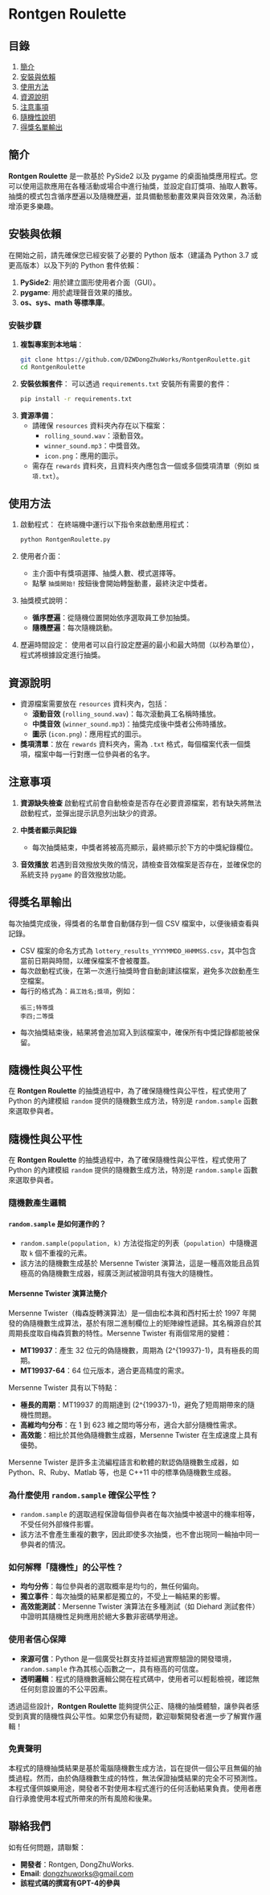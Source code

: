 # Rontgen Roulette

## 目錄
1. [簡介](#簡介)
2. [安裝與依賴](#安裝與依賴)
3. [使用方法](#使用方法)
4. [資源說明](#資源說明)
5. [注意事項](#注意事項)
6. [隨機性說明](#隨機性說明)
7. [得獎名單輸出](#得獎名單輸出)

## 簡介
**Rontgen Roulette** 是一款基於 PySide2 以及 pygame 的桌面抽獎應用程式。您可以使用這款應用在各種活動或場合中進行抽獎，並設定自訂獎項、抽取人數等。抽獎的模式包含循序歷遍以及隨機歷遍，並具備動態動畫效果與音效效果，為活動增添更多樂趣。

## 安裝與依賴

在開始之前，請先確保您已經安裝了必要的 Python 版本（建議為 Python 3.7 或更高版本）以及下列的 Python 套件依賴：

1. **PySide2**: 用於建立圖形使用者介面（GUI）。
2. **pygame**: 用於處理聲音效果的播放。
3. **os、sys、math 等標準庫**。

### 安裝步驟
1. **複製專案到本地端**：
   ```sh
   git clone https://github.com/DZWDongZhuWorks/RontgenRoulette.git
   cd RontgenRoulette
   ```
2. **安裝依賴套件**：
   可以透過 `requirements.txt` 安裝所有需要的套件：
   ```sh
   pip install -r requirements.txt
   ```
3. **資源準備**：
   - 請確保 `resources` 資料夾內存在以下檔案：
     - `rolling_sound.wav`：滾動音效。
     - `winner_sound.mp3`：中獎音效。
     - `icon.png`：應用的圖示。
   - 需存在 `rewards` 資料夾，且資料夾內應包含一個或多個獎項清單（例如 `獎項.txt`）。

## 使用方法
1. 啟動程式：
   在終端機中運行以下指令來啟動應用程式：
   ```sh
   python RontgenRoulette.py
   ```
2. 使用者介面：
   - 主介面中有獎項選擇、抽獎人數、模式選擇等。
   - 點擊 `抽獎開始!` 按鈕後會開始轉盤動畫，最終決定中獎者。

3. 抽獎模式說明：
   - **循序歷遍**：從隨機位置開始依序選取員工參加抽獎。
   - **隨機歷遍**：每次隨機跳動。

4. 歷遍時間設定：
   使用者可以自行設定歷遍的最小和最大時間（以秒為單位），程式將根據設定進行抽獎。

## 資源說明
- 資源檔案需要放在 `resources` 資料夾內，包括：
  - **滾動音效** (`rolling_sound.wav`)：每次滾動員工名稱時播放。
  - **中獎音效** (`winner_sound.mp3`)：抽獎完成後中獎者公佈時播放。
  - **圖示** (`icon.png`)：應用程式的圖示。
- **獎項清單**：放在 `rewards` 資料夾內，需為 `.txt` 格式，每個檔案代表一個獎項，檔案中每一行對應一位參與者的名字。

## 注意事項
1. **資源缺失檢查**
   啟動程式前會自動檢查是否存在必要資源檔案，若有缺失將無法啟動程式，並彈出提示訊息列出缺少的資源。

2. **中獎者顯示與記錄**
   - 每次抽獎結束，中獎者將被高亮顯示，最終顯示於下方的中獎紀錄欄位。

3. **音效播放**
   若遇到音效撥放失敗的情況，請檢查音效檔案是否存在，並確保您的系統支持 `pygame` 的音效撥放功能。

## 得獎名單輸出
每次抽獎完成後，得獎者的名單會自動儲存到一個 CSV 檔案中，以便後續查看與記錄。

- CSV 檔案的命名方式為 `lottery_results_YYYYMMDD_HHMMSS.csv`，其中包含當前日期與時間，以確保檔案不會被覆蓋。
- 每次啟動程式後，在第一次進行抽獎時會自動創建該檔案，避免多次啟動產生空檔案。
- 每行的格式為：`員工姓名;獎項`，例如：
  ```
  張三;特等獎
  李四;二等獎
  ```
- 每次抽獎結束後，結果將會追加寫入到該檔案中，確保所有中獎記錄都能被保留。

## 隨機性與公平性

在 **Rontgen Roulette** 的抽獎過程中，為了確保隨機性與公平性，程式使用了 Python 的內建模組 `random` 提供的隨機數生成方法，特別是 `random.sample` 函數來選取參與者。

## 隨機性與公平性

在 **Rontgen Roulette** 的抽獎過程中，為了確保隨機性與公平性，程式使用了 Python 的內建模組 `random` 提供的隨機數生成方法，特別是 `random.sample` 函數來選取參與者。

### 隨機數產生邏輯

#### `random.sample` 是如何運作的？
- `random.sample(population, k)` 方法從指定的列表（`population`）中隨機選取 `k` 個不重複的元素。
- 該方法的隨機數生成基於 Mersenne Twister 演算法，這是一種高效能且品質極高的偽隨機數生成器，經廣泛測試被證明具有強大的隨機性。

#### Mersenne Twister 演算法簡介
Mersenne Twister（梅森旋轉演算法）是一個由松本眞和西村拓士於 1997 年開發的偽隨機數生成算法，基於有限二進制欄位上的矩陣線性遞歸。其名稱源自於其周期長度取自梅森質數的特性。Mersenne Twister 有兩個常用的變體：
- **MT19937**：產生 32 位元的偽隨機數，周期為 \(2^{19937}-1\)，具有極長的周期。
- **MT19937-64**：64 位元版本，適合更高精度的需求。

Mersenne Twister 具有以下特點：
- **極長的周期**：MT19937 的周期達到 \(2^{19937}-1\)，避免了短周期帶來的隨機性問題。
- **高維均勻分布**：在 1 到 623 維之間均等分布，適合大部分隨機性需求。
- **高效能**：相比於其他偽隨機數生成器，Mersenne Twister 在生成速度上具有優勢。

Mersenne Twister 是許多主流編程語言和軟體的默認偽隨機數生成器，如 Python、R、Ruby、Matlab 等，也是 C++11 中的標準偽隨機數生成器。

### 為什麼使用 `random.sample` 確保公平性？
- `random.sample` 的選取過程保證每個參與者在每次抽獎中被選中的機率相等，不受任何外部條件影響。
- 該方法不會產生重複的數字，因此即使多次抽獎，也不會出現同一輪抽中同一參與者的情況。

### 如何解釋「隨機性」的公平性？
- **均勻分佈**：每位參與者的選取概率是均勻的，無任何偏向。
- **獨立事件**：每次抽獎的結果都是獨立的，不受上一輪結果的影響。
- **高效能測試**：Mersenne Twister 演算法在多種測試（如 Diehard 測試套件）中證明其隨機性足夠應用於絕大多數非密碼學用途。

### 使用者信心保障
- **來源可信**：Python 是一個廣受社群支持並經過實際驗證的開發環境，`random.sample` 作為其核心函數之一，具有極高的可信度。
- **透明邏輯**：程式的隨機數邏輯公開在程式碼中，使用者可以輕鬆檢視，確認無任何刻意設置的不公平因素。

透過這些設計，**Rontgen Roulette** 能夠提供公正、隨機的抽獎體驗，讓參與者感受到真實的隨機性與公平性。如果您仍有疑問，歡迎聯繫開發者進一步了解實作邏輯！

### 免責聲明

本程式的隨機抽獎結果是基於電腦隨機數生成方法，旨在提供一個公平且無偏的抽獎過程。然而，由於偽隨機數生成的特性，無法保證抽獎結果的完全不可預測性。本程式僅供娛樂用途，開發者不對使用本程式進行的任何活動結果負責。使用者應自行承擔使用本程式所帶來的所有風險和後果。




## 聯絡我們
如有任何問題，請聯繫：
- **開發者**：Rontgen, DongZhuWorks.
- **Email**: dongzhuworks@gmail.com
- **該程式碼的撰寫有GPT-4的參與**

